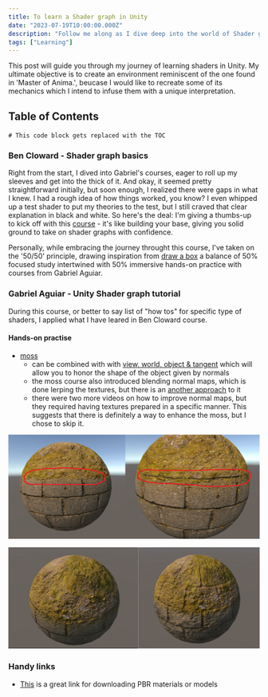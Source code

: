 ```yaml
---
title: To learn a Shader graph in Unity
date: "2023-07-19T10:00:00.000Z"
description: "Follow me along as I dive deep into the world of Shader graph, unraveling the techniques and tools to create stunning shaders and breathe life into virtual worlds"
tags: ["Learning"]
---
```


This post will guide you through my journey of learning shaders in Unity. My ultimate objective is to create an environment reminiscent of the one found in 'Master of Anima.', beucase I would like to recreate some of its mechanics which I intend to infuse them with a unique interpretation.

## Table of Contents

```toc
# This code block gets replaced with the TOC
```

### Ben Cloward - Shader graph basics

Right from the start, I dived into Gabriel's courses, eager to roll up my sleeves and get into the thick of it. And okay, it seemed pretty straightforward initially, but soon enough, I realized there were gaps in what I knew. I had a rough idea of how things worked, you know? I even whipped up a test shader to put my theories to the test, but I still craved that clear explanation in black and white. So here's the deal: I'm giving a thumbs-up to kick off with this [course](https://www.youtube.com/watch?v=OX_6_bKpP9g&list=PL78XDi0TS4lEBWa2Hpzg2SRC5njCcKydl&pp=iAQB "course") - it's like building your base, giving you solid ground to take on shader graphs with confidence.

Personally, while embracing the journey throught this course, I've taken on the '50/50' principle, drawing inspiration from [draw a box](https://www.drawabox.com "drawabox") a balance of 50% focused study intertwined with 50% immersive hands-on practice with courses from Gabriel Aguiar.


### Gabriel Aguiar - Unity Shader graph tutorial

During this course, or better to say list of "how tos" for specific type of shaders, I applied what I have leared in Ben Cloward course.  

#### Hands-on practise
* [moss](https://youtu.be/Q43XBychCEY)
  * can be combined with with [view, world, object & tangent](https://youtu.be/E6Srr-HaicI) which will allow you to honor the shape of the object given by normals
  * the moss course also introduced blending normal maps, which is done lerping the textures, but there is an [another approach](https://youtu.be/GKVBJ7aO1Mk) to it
  * there were two more videos on how to improve normal maps, but they required having textures prepared in a specific manner. This suggests that there is definitely a way to enhance the moss, but I chose to skip it.

![mossDiff](./mossDiff.png "After View, world, object & tangent course: left is original, after course")

![normalDiff](./normalDiff.png "After normal blend course: left is original, after course")

### Handy links

* [This](https://polyhaven.com/) is a great link for downloading PBR materials or models



